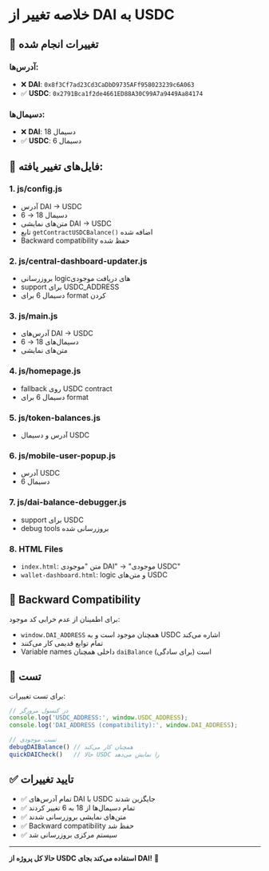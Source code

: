 # خلاصه تغییر از DAI به USDC

## 🔄 تغییرات انجام شده

### آدرس‌ها:
- ❌ **DAI**: `0x8f3Cf7ad23Cd3CaDbD9735AFf958023239c6A063`
- ✅ **USDC**: `0x2791Bca1f2de4661ED88A30C99A7a9449Aa84174`

### دسیمال‌ها:
- ❌ **DAI**: 18 دسیمال
- ✅ **USDC**: 6 دسیمال

## 📁 فایل‌های تغییر یافته:

### 1. **js/config.js**
- آدرس DAI → USDC
- دسیمال 18 → 6
- متن‌های نمایشی DAI → USDC
- تابع `getContractUSDCBalance()` اضافه شده
- Backward compatibility حفظ شده

### 2. **js/central-dashboard-updater.js**
- بروزرسانی logicهای دریافت موجودی
- support برای USDC_ADDRESS
- دسیمال 6 برای format کردن

### 3. **js/main.js**
- آدرس‌های DAI → USDC
- دسیمال‌های 18 → 6
- متن‌های نمایشی

### 4. **js/homepage.js**
- fallback روی USDC contract
- دسیمال 6 برای format

### 5. **js/token-balances.js**
- آدرس و دسیمال USDC

### 6. **js/mobile-user-popup.js**
- آدرس USDC
- دسیمال 6

### 7. **js/dai-balance-debugger.js**
- support برای USDC
- debug tools بروزرسانی شده

### 8. **HTML Files**
- `index.html`: متن "موجودی DAI" → "موجودی USDC"
- `wallet-dashboard.html`: logic و متن‌های USDC

## 🔧 Backward Compatibility

برای اطمینان از عدم خرابی کد موجود:
- `window.DAI_ADDRESS` همچنان موجود است و به USDC اشاره می‌کند
- تمام توابع قدیمی کار می‌کنند
- Variable names داخلی همچنان `daiBalance` است (برای سادگی)

## 🧪 تست

برای تست تغییرات:
```javascript
// در کنسول مرورگر
console.log('USDC_ADDRESS:', window.USDC_ADDRESS);
console.log('DAI_ADDRESS (compatibility):', window.DAI_ADDRESS);

// تست موجودی
debugDAIBalance() // همچنان کار می‌کند
quickDAICheck()   // حالا USDC را نمایش می‌دهد
```

## ✅ تایید تغییرات

- ✅ تمام آدرس‌های DAI با USDC جایگزین شدند
- ✅ تمام دسیمال‌ها از 18 به 6 تغییر کردند  
- ✅ متن‌های نمایشی بروزرسانی شدند
- ✅ Backward compatibility حفظ شد
- ✅ سیستم مرکزی بروزرسانی شد

---

**حالا کل پروژه از USDC استفاده می‌کند بجای DAI!** 🎯
